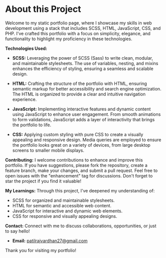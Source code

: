<h1>About this Project</h1>

Welcome to my static portfolio page, where I showcase my skills in web development using a stack that includes SCSS, HTML, JavaScript, CSS, and PHP. I've crafted this portfolio with a focus on simplicity, elegance, and functionality to highlight my proficiency in these technologies.

**Technologies Used:**
- **SCSS:** Leveraging the power of SCSS (Sass) to write clean, modular, and maintainable stylesheets. The use of variables, nesting, and mixins enhances the efficiency of styling, ensuring a seamless and scalable design.

- **HTML:** Crafting the structure of the portfolio with HTML, ensuring semantic markup for better accessibility and search engine optimization. The HTML is organized to provide a clear and intuitive navigation experience.

- **JavaScript:** Implementing interactive features and dynamic content using JavaScript to enhance user engagement. From smooth animations to form validations, JavaScript adds a layer of interactivity that brings the portfolio to life.

- **CSS:** Applying custom styling with pure CSS to create a visually appealing and responsive design. Media queries are employed to ensure the portfolio looks great on a variety of devices, from large desktop screens to smaller mobile displays.

**Contributing:**
I welcome contributions to enhance and improve this portfolio. If you have suggestions, please fork the repository, create a feature branch, make your changes, and submit a pull request. Feel free to open issues with the "enhancement" tag for discussions. Don't forget to star the project if you find it valuable!

**My Learnings:**
Through this project, I've deepened my understanding of:
- SCSS for organized and maintainable stylesheets.
- HTML for semantic and accessible web content.
- JavaScript for interactive and dynamic web elements.
- CSS for responsive and visually appealing designs.

**Contact:**
Connect with me to discuss collaborations, opportunities, or just to say hello!

- **Email:** patilrajvardhan27@gmail.com

Thank you for visiting my portfolio!

